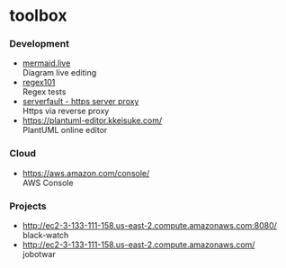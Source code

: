 # toolbox

### Development

* <a href="https://mermaid.live/" target="_blank">mermaid.live</a>  
  Diagram live editing
* <a href="https://regex101.com/" target="_blank">regex101</a>  
  Regex tests
* <a href="https://serverfault.com/questions/145383/proxy-https-requests-to-a-http-backend-with-nginx" target="_blank">serverfault - https server proxy</a>  
  Https via reverse proxy
* https://plantuml-editor.kkeisuke.com/  
  PlantUML online editor

### Cloud

* https://aws.amazon.com/console/  
  AWS Console

### Projects

* http://ec2-3-133-111-158.us-east-2.compute.amazonaws.com:8080/  
  black-watch
* http://ec2-3-133-111-158.us-east-2.compute.amazonaws.com/  
  jobotwar
